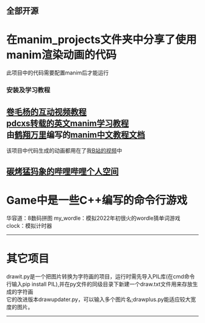 

## 全部开源


# 在manim_projects文件夹中分享了使用manim渲染动画的代码  
此项目中的代码需要配置manim后才能运行  
### 安装及学习教程
[卷毛杨的互动视频教程](https://www.bilibili.com/video/BV1ap4y1C7NF)  
[pdcxs转载的英文manim学习教程](https://www.bilibili.com/video/BV1W4411Z7Zt)  
由[鹤翔万里](https://space.bilibili.com/171431343/video)编写的[manim中文教程文档](https://docs.manim.org.cn/)  
---
该项目中代码生成的动画都用在了我[B站的视频](https://space.bilibili.com/628878578/video)中

[碳烤猛犸象的哔哩哔哩个人空间](https://space.bilibili.com/628878578)
---
# Game中是一些C++编写的命令行游戏
华容道：8数码拼图
my_wordle：模拟2022年初很火的wordle猜单词游戏
clock：模拟计时器
***
# 其它项目 
drawit.py是一个把图片转换为字符画的项目，运行时需先导入PIL库(在cmd命令行输入pip install PIL),并在py文件的同级目录下新建一个draw.txt文件用来存放生成的字符画  
它的改进版本drawupdater.py，可以输入多个图片名;drawplus.py能适应较大宽度的图片。
***
